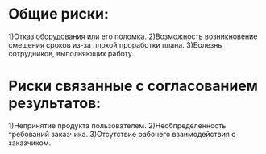 # Общие риски: 
1)Отказ оборудования или его поломка. 
2)Возможность возникновение смещения сроков из-за плохой проработки плана.
3)Болезнь сотрудников, выполняющих работу.

# Риски связанные с согласованием результатов:
1)Непринятие продукта пользователем.
2)Необпределенность требований заказчика.
3)Отсутствие рабочего взаимодействия с заказчиком.
